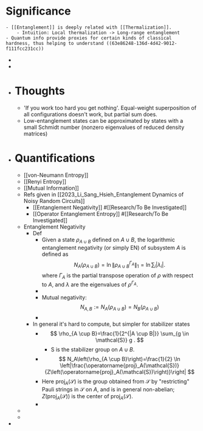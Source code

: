 # Significance
	- [[Entanglement]] is deeply related with [[Thermalization]].
		- Intuition: Local thermalization -> Long-range entanglement
	- Quantum info provide proxies for certain kinds of classical hardness, thus helping to understand ((63e86248-136d-4d42-9012-f111fcc231cc))
-
-
- # Thoughts
	- 'If you work too hard you get nothing'. Equal-weight superposition of all configurations doesn't work, but partial sum does.
	- Low-entanglement states can be approximated by states with a small Schmidt number (nonzero eigenvalues of reduced density matrices)
- # Quantifications
	- [[von-Neumann Entropy]]
	- [[Renyi Entropy]]
	- [[Mutual Information]]
	- Refs given in [[2023_Li_Sang_Hsieh_Entanglement Dynamics of Noisy Random Circuits]]
		- [[Entanglement Negativity]] #[[Research/To Be Investigated]]
		- [[Operator Entanglement Entropy]] #[[Research/To Be Investigated]]
	- Entanglement Negativity
		- Def
			- Given a state $\rho_{A \cup B}$ defined on $A \cup B$, the logarithmic entanglement negativity (or simply EN) of subsystem $A$ is defined as
			  $$
			  N_A\left(\rho_{A \cup B}\right)=\ln \left\|\rho_{A \cup B}^{\Gamma_A}\right\|_1=\ln \sum_i\left|\lambda_i\right| .
			  $$
			  where $\Gamma_A$ is the partial transpose operation of $\rho$ with respect to $A$, and $\lambda$ are the eigenvalues of $\rho^{\Gamma_A}$.
			-
			- Mutual negativity:
			  $$N_{A, B}:=N_A\left(\rho_{A \cup B}\right)=N_B\left(\rho_{A \cup B}\right)$$
			-
		- In general it's hard to compute, but simpler for stabilizer states
			- $$
			  \rho_{A \cup B}=\frac{1}{2^{|A \cup B|}} \sum_{g \in \mathcal{S}} g .
			  $$
				- S is the stabilizer group on $A \cup B$.
			- $$
			  N_A\left(\rho_{A \cup B}\right)=\frac{1}{2} \ln \left|\frac{\operatorname{proj}_A(\mathcal{S})}{Z\left(\operatorname{proj}_A(\mathcal{S})\right)}\right|
			  $$
			- Here $\operatorname{proj}_A(\mathcal{S})$ is the group obtained from $\mathcal{S}$ by "restricting" Pauli strings in $\mathcal{S}$ on $A$, and is in general non-abelian; $Z\left(\operatorname{proj}_A(\mathcal{S})\right)$ is the center of $\operatorname{proj}_A(\mathcal{S})$.
			-
	-
	-
-